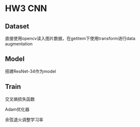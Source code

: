 # HW3 CNN

## Dataset

直接使用opencv读入图片数据，在getitem下使用transform进行data augmentation

## Model

搭建ResNet-34作为model

## Train

交叉熵损失函数

Adam优化器

余弦退火调整学习率